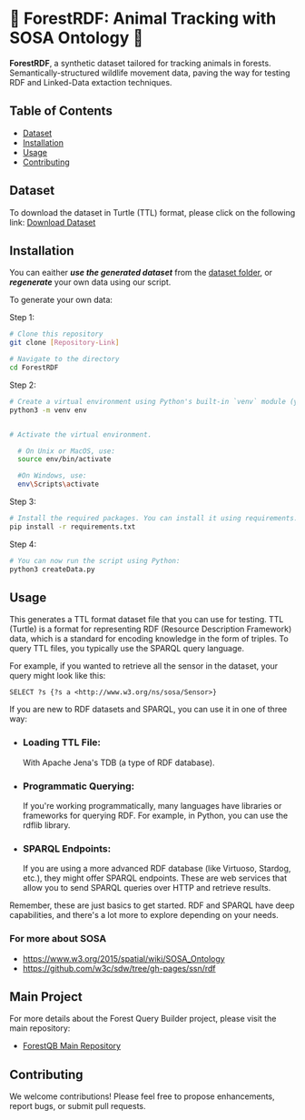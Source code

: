 # 🌲 ForestRDF: Animal Tracking with SOSA Ontology 🐾

**ForestRDF**, a synthetic dataset tailored for tracking animals in forests. Semantically-structured wildlife movement data, paving the way for testing RDF and Linked-Data extaction techniques. 

## Table of Contents
- [Dataset](#dataset)
- [Installation](#installation)
- [Usage](#usage)
- [Contributing](#contributing)


## Dataset

To download the dataset in Turtle (TTL) format, please click on the following link:
[Download Dataset](https://github.com/i3omar/ForestRDF/blob/main/dataset/Forest_synthetic_dataset_2023_08_18-213310.ttl)

## Installation

You can eaither ***use the generated dataset*** from the [dataset folder](https://github.com/i3omar/ForestRDF/tree/main/dataset), or ***regenerate*** your own data using our script.

To generate your own data:

Step 1:
```bash
# Clone this repository
git clone [Repository-Link]

# Navigate to the directory
cd ForestRDF
```

Step 2:
```bash
# Create a virtual environment using Python's built-in `venv` module (you may need to replace `python3` with `python` or `py` depending on your system setup):
python3 -m venv env


# Activate the virtual environment. 

  # On Unix or MacOS, use:
  source env/bin/activate

  #On Windows, use:
  env\Scripts\activate

```

Step 3:

```bash
# Install the required packages. You can install it using requirements.txt:
pip install -r requirements.txt
```

Step 4:

```bash
# You can now run the script using Python:
python3 createData.py
```
## Usage

This generates a TTL format dataset file that you can use for testing. TTL (Turtle) is a format for representing RDF (Resource Description Framework) data, which is a standard for encoding knowledge in the form of triples. To query TTL files, you typically use the SPARQL query language.

For example, if you wanted to retrieve all the sensor in the dataset, your query might look like this:
```SPARQL
SELECT ?s {?s a <http://www.w3.org/ns/sosa/Sensor>}
```

If you are new to RDF datasets and SPARQL, you can use it in one of three way:

- ### Loading TTL File:
    With Apache Jena's TDB (a type of RDF database).

- ### Programmatic Querying:
    If you're working programmatically, many languages have libraries or frameworks for querying RDF. For example, in Python, you can use the rdflib library.

- ### SPARQL Endpoints:
    If you are using a more advanced RDF database (like Virtuoso, Stardog, etc.), they might offer SPARQL endpoints. These are web services that allow you to send SPARQL queries over HTTP and retrieve results.

Remember, these are just basics to get started. RDF and SPARQL have deep capabilities, and there's a lot more to explore depending on your needs.

### For more about SOSA
- https://www.w3.org/2015/spatial/wiki/SOSA_Ontology
- https://github.com/w3c/sdw/tree/gh-pages/ssn/rdf

## Main Project
For more details about the Forest Query Builder project, please visit the main repository:
- [ForestQB Main Repository](https://github.com/i3omar/ForestQB)

## Contributing

We welcome contributions! Please feel free to propose enhancements, report bugs, or submit pull requests.
